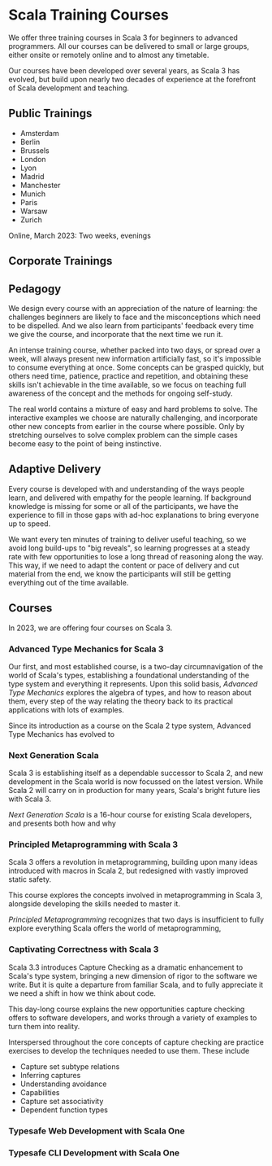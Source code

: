 # Scala Training Courses

We offer three training courses in Scala 3 for beginners to advanced
programmers. All our courses can be delivered to small or large groups, either
onsite or remotely online and to almost any timetable.

Our courses have been developed over several years, as Scala 3 has evolved, but
build upon nearly two decades of experience at the forefront of Scala
development and teaching.

## Public Trainings

- Amsterdam
- Berlin
- Brussels
- London
- Lyon
- Madrid
- Manchester
- Munich
- Paris
- Warsaw
- Zurich

Online, March 2023: Two weeks, evenings

## Corporate Trainings




## Pedagogy

We design every course with an appreciation of the nature of learning: the
challenges beginners are likely to face and the misconceptions which need to be
dispelled. And we also learn from participants' feedback every time we give the
course, and incorporate that the next time we run it.

An intense training course, whether packed into two days, or spread over a
week, will always present new information artificially fast, so it's impossible
to consume everything at once. Some concepts can be grasped quickly, but others
need time, patience, practice and repetition, and obtaining these skills isn't
achievable in the time available, so we focus on teaching full awareness of the
concept and the methods for ongoing self-study.

The real world contains a mixture of easy and hard problems to solve. The
interactive examples we choose are naturally challenging, and incorporate other
new concepts from earlier in the course where possible. Only by stretching
ourselves to solve complex problem can the simple cases become easy to the
point of being instinctive.

## Adaptive Delivery

Every course is developed with and understanding of the ways people learn, and
delivered with empathy for the people learning. If background knowledge is
missing for some or all of the participants, we have the experience to fill in
those gaps with ad-hoc explanations to bring everyone up to speed.

We want every ten minutes of training to deliver useful teaching, so we avoid
long build-ups to "big reveals", so learning progresses at a steady rate with
few opportunities to lose a long thread of reasoning along the way. This way,
if we need to adapt the content or pace of delivery and cut material from the
end, we know the participants will still be getting everything out of the time
available.

## Courses

In 2023, we are offering four courses on Scala 3.

### Advanced Type Mechanics for Scala 3

Our first, and most established course, is a two-day circumnavigation of the
world of Scala's types, establishing a foundational understanding of the type
system and everything it represents. Upon this solid basis, _Advanced Type
Mechanics_ explores the algebra of types, and how to reason about them, every
step of the way relating the theory back to its practical applications with
lots of examples.

Since its introduction as a course on the Scala 2 type system, Advanced Type
Mechanics has evolved to 

### Next Generation Scala

Scala 3 is establishing itself as a dependable successor to Scala 2, and new
development in the Scala world is now focussed on the latest version. While
Scala 2 will carry on in production for many years, Scala's bright future lies
with Scala 3.

_Next Generation Scala_ is a 16-hour course for existing Scala developers, and presents both how and why 

### Principled Metaprogramming with Scala 3

Scala 3 offers a revolution in metaprogramming, building upon many ideas
introduced with macros in Scala 2, but redesigned with vastly improved static
safety.

This course explores the concepts involved in metaprogramming in Scala 3, alongside developing the skills needed to master it.


_Principled Metaprogramming_ recognizes that two days is insufficient to fully explore everything Scala offers the world of metaprogramming,

### Captivating Correctness with Scala 3

Scala 3.3 introduces Capture Checking as a dramatic enhancement to Scala's type
system, bringing a new dimension of rigor to the software we write. But it is
quite a departure from familiar Scala, and to fully appreciate it we need a
shift in how we think about code.

This day-long course explains the new opportunities capture checking offers to software developers, and works through a variety of examples to turn them into reality.

Interspersed throughout the core concepts of capture checking are practice exercises to develop the techniques needed to use them. These include 

- Capture set subtype relations
- Inferring captures
- Understanding avoidance
- Capabilities
- Capture set associativity
- Dependent function types

### Typesafe Web Development with Scala One

### Typesafe CLI Development with Scala One

